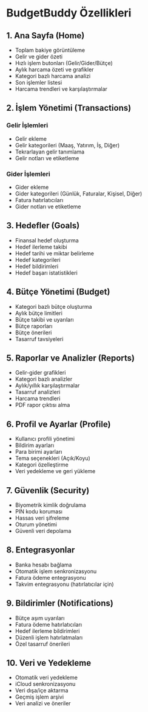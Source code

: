 # BudgetBuddy Özellikleri

## 1. Ana Sayfa (Home)
- Toplam bakiye görüntüleme
- Gelir ve gider özeti
- Hızlı işlem butonları (Gelir/Gider/Bütçe)
- Aylık harcama özeti ve grafikler
- Kategori bazlı harcama analizi
- Son işlemler listesi
- Harcama trendleri ve karşılaştırmalar

## 2. İşlem Yönetimi (Transactions)
### Gelir İşlemleri
- Gelir ekleme
- Gelir kategorileri (Maaş, Yatırım, İş, Diğer)
- Tekrarlayan gelir tanımlama
- Gelir notları ve etiketleme

### Gider İşlemleri
- Gider ekleme
- Gider kategorileri (Günlük, Faturalar, Kişisel, Diğer)
- Fatura hatırlatıcıları
- Gider notları ve etiketleme

## 3. Hedefler (Goals)
- Finansal hedef oluşturma
- Hedef ilerleme takibi
- Hedef tarihi ve miktar belirleme
- Hedef kategorileri
- Hedef bildirimleri
- Hedef başarı istatistikleri

## 4. Bütçe Yönetimi (Budget)
- Kategori bazlı bütçe oluşturma
- Aylık bütçe limitleri
- Bütçe takibi ve uyarıları
- Bütçe raporları
- Bütçe önerileri
- Tasarruf tavsiyeleri

## 5. Raporlar ve Analizler (Reports)
- Gelir-gider grafikleri
- Kategori bazlı analizler
- Aylık/yıllık karşılaştırmalar
- Tasarruf analizleri
- Harcama trendleri
- PDF rapor çıktısı alma

## 6. Profil ve Ayarlar (Profile)
- Kullanıcı profili yönetimi
- Bildirim ayarları
- Para birimi ayarları
- Tema seçenekleri (Açık/Koyu)
- Kategori özelleştirme
- Veri yedekleme ve geri yükleme

## 7. Güvenlik (Security)
- Biyometrik kimlik doğrulama
- PIN kodu koruması
- Hassas veri şifreleme
- Oturum yönetimi
- Güvenli veri depolama

## 8. Entegrasyonlar
- Banka hesabı bağlama
- Otomatik işlem senkronizasyonu
- Fatura ödeme entegrasyonu
- Takvim entegrasyonu (hatırlatıcılar için)

## 9. Bildirimler (Notifications)
- Bütçe aşım uyarıları
- Fatura ödeme hatırlatıcıları
- Hedef ilerleme bildirimleri
- Düzenli işlem hatırlatmaları
- Özel tasarruf önerileri

## 10. Veri ve Yedekleme
- Otomatik veri yedekleme
- iCloud senkronizasyonu
- Veri dışa/içe aktarma
- Geçmiş işlem arşivi
- Veri analizi ve öneriler 